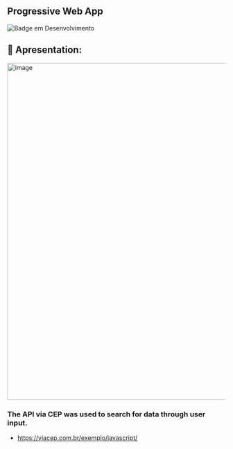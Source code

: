 ## Progressive Web App

![Badge em Desenvolvimento](http://img.shields.io/static/v1?label=STATUS&message=EM%20DESENVOLVIMENTO&color=GREEN&style=for-the-badge)

## 🔦 Apresentation: 

<img width="778" alt="image" src="https://github.com/SuzukiJhor/LocateCEP/assets/95131108/80eb085c-3d7a-443f-8b17-4eaa0b320e23">


### The API via CEP was used to search for data through user input.

- https://viacep.com.br/exemplo/javascript/
